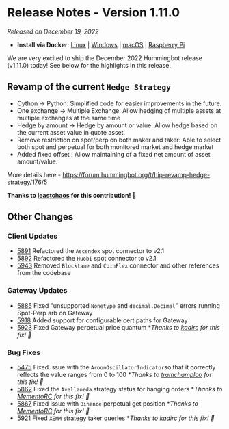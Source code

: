 # Release Notes - Version 1.11.0

*Released on December 19, 2022*

- **Install via Docker**: [Linux](/installation/docker/#linuxubuntu) | [Windows](/installation/docker/#windows) | [macOS](/installation/docker/#macos) | [Raspberry Pi](/installation/raspberry-pi/#install-via-docker)

We are very excited to ship the December 2022 Hummingbot release (v1.11.0) today! See below for the highlights in this release.

## Revamp of the current `Hedge Strategy`

- Cython → Python: Simplified code for easier improvements in the future.
- One exchange → Multiple Exchange: Allow hedging of multiple assets at multiple exchanges at the same time
- Hedge by amount → Hedge by amount or value: Allow hedge based on the current asset value in quote asset.
- Remove restriction on spot/perp on both maker and taker: Able to select both spot and perpetual for both monitored market and hedge market
- Added fixed offset : Allow maintaining of a fixed net amount of asset amount/value.

More details here - <https://forum.hummingbot.org/t/hip-revamp-hedge-strategy/176/5>

**Thanks to [leastchaos](https://github.com/leastchaos) for this contribution! 🙏**

## Other Changes

### Client Updates

- [5891](https://github.com/hummingbot/hummingbot/pull/5891) Refactored the `Ascendex` spot connector to v2.1
- [5892](https://github.com/hummingbot/hummingbot/pull/5892) Refactored the `Huobi` spot connector to v2.1
- [5943](https://github.com/hummingbot/hummingbot/pull/5943) Removed `Blocktane` and `CoinFlex` connector and other references from the codebase

### Gateway Updates

- [5885](https://github.com/hummingbot/hummingbot/pull/5885) Fixed "unsupported `Nonetype` and `decimal.Decimal`" errors running Spot-Perp arb on Gateway
- [5918](https://github.com/hummingbot/hummingbot/pull/5918) Added support for configurable cert paths for Gateway
- [5923](https://github.com/hummingbot/hummingbot/pull/5923) Fixed Gateway perpetual price quantum **Thanks to [kadirc](https://github.com/kadirc) for this fix! 🙏*

### Bug Fixes

- [5475](https://github.com/hummingbot/hummingbot/pull/5475) Fixed issue with the `AroonOscillatorIndicator`so that it correctly reflects the value ranges from 0 to 100 **Thanks to [tramchamploo](https://github.com/tramchamploo) for this fix! 🙏*
- [5862](https://github.com/hummingbot/hummingbot/pull/5862) Fixed the `Avellaneda` strategy status for hanging orders **Thanks to [MementoRC](https://github.com/MementoRC) for this fix! 🙏*
- [5867](https://github.com/hummingbot/hummingbot/pull/5867) Fixed issue with `Binance` perpetual get position **Thanks to [MementoRC](https://github.com/MementoRC) for this fix! 🙏*
- [5921](https://github.com/hummingbot/hummingbot/pull/5921) Fixed `XEMM` strategy taker queries **Thanks to [kadirc](https://github.com/kadirc) for this fix! 🙏*
